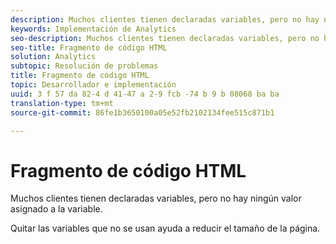```yaml
---
description: Muchos clientes tienen declaradas variables, pero no hay ningún valor asignado a la variable.
keywords: Implementación de Analytics
seo-description: Muchos clientes tienen declaradas variables, pero no hay ningún valor asignado a la variable.
seo-title: Fragmento de código HTML
solution: Analytics
subtopic: Resolución de problemas
title: Fragmento de código HTML
topic: Desarrollador e implementación
uuid: 3 f 57 da 82-4 d 41-47 a 2-9 fcb -74 b 9 b 08068 ba ba
translation-type: tm+mt
source-git-commit: 86fe1b3650100a05e52fb2102134fee515c871b1

---
```



# Fragmento de código HTML

Muchos clientes tienen declaradas variables, pero no hay ningún valor asignado a la variable.

Quitar las variables que no se usan ayuda a reducir el tamaño de la página.
